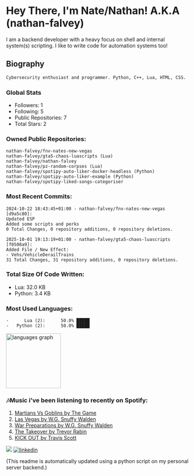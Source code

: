 # Hey There, I'm Nate/Nathan! A.K.A (nathan-falvey)
I am a backend developer with a heavy focus on shell and internal system(s) scripting. I like to write code for automation systems too!
## Biography
```bash
Cybersecurity enthusiast and programmer. Python, C++, Lua, HTML, CSS. 
```
### Global Stats
* Followers: 1
* Following: 5
* Public Repositories: 7
* Total Stars: 2
### Owned Public Repositories:
```
nathan-falvey/fnv-nates-new-vegas
nathan-falvey/gta5-chaos-luascripts (Lua)
nathan-falvey/nathan-falvey
nathan-falvey/pz-random-corpses (Lua)
nathan-falvey/spotipy-auto-liker-docker-headless (Python)
nathan-falvey/spotipy-auto-liker-example (Python)
nathan-falvey/spotipy-liked-songs-categoriser
```
### Most Recent Commits:
```
2024-10-22 18:43:45+01:00 - nathan-falvey/fnv-nates-new-vegas [d9a5c80]: 
Updated ESP
Added some scripts and perks
0 Total Changes, 0 repository additions, 0 repository deletions.

2025-10-01 19:13:19+01:00 - nathan-falvey/gta5-chaos-luascripts [f0508a9]: 
Added File / New Effect:
- Vehs/VehicleDerailTrains
31 Total Changes, 31 repository additions, 0 repository deletions.

```
### Total Size Of Code Written:
* Lua: 32.0 KB
* Python: 3.4 KB

### Most Used Languages: 
```
-      Lua (2):      50.0% █████     
-   Python (2):      50.0% █████     
```
<img src="https://github-readme-stats.vercel.app/api/top-langs?username=nathan-falvey&locale=en&hide_title=false&layout=compact&card_width=320&langs_count=5&theme=dark&hide_border=false" height="150" alt="languages graph"  />

### 🎶Music i've been listening to recently on Spotify:
1. [Martians Vs Goblins by The Game](https://open.spotify.com/track/1UIcqXAA24eg76EFWViwr5)
2. [Las Vegas by W.G. Snuffy Walden](https://open.spotify.com/track/58a5aBZ4Ivgp8eQZgr5c2J)
3. [War Preparations by W.G. Snuffy Walden](https://open.spotify.com/track/6Ln8Nz4Rjcm0c3KAdLYBcO)
4. [The Takeover by Trevor Rabin](https://open.spotify.com/track/1gLyETILtkxStdJa2RbFdq)
5. [KICK OUT by Travis Scott](https://open.spotify.com/track/3AD73lKeY2c9JhsHRqWkOw)

![](https://komarev.com/ghpvc/?username=nathan-falvey&color=green&style=for-the-badge)
[![linkedin](https://img.shields.io/badge/linkedin-0A66C2?style=for-the-badge&logo=linkedin&logoColor=white)](https://www.linkedin.com/in/nathan-falvey/)

(This readme is automatically updated using a python script on my personal server backend.)
